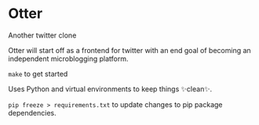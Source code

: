 # Otter
Another twitter clone

Otter will start off as a frontend for twitter with an end goal
of becoming an independent microblogging platform.

`make` to get started

Uses Python and virtual environments to keep things :sparkles:clean:sparkles:.

`pip freeze > requirements.txt` to update changes to pip package dependencies.

